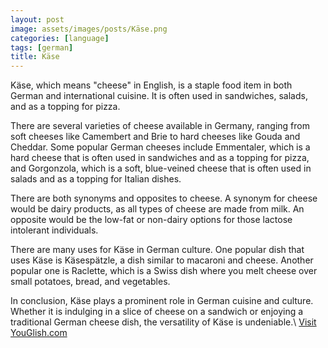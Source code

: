 ```yaml
---
layout: post
image: assets/images/posts/Käse.png
categories: [language]
tags: [german]
title: Käse
---
```


Käse, which means "cheese" in English, is a staple food item in both German and international cuisine. It is often used in sandwiches, salads, and as a topping for pizza.

There are several varieties of cheese available in Germany, ranging from soft cheeses like Camembert and Brie to hard cheeses like Gouda and Cheddar. Some popular German cheeses include Emmentaler, which is a hard cheese that is often used in sandwiches and as a topping for pizza, and Gorgonzola, which is a soft, blue-veined cheese that is often used in salads and as a topping for Italian dishes.

There are both synonyms and opposites to cheese. A synonym for cheese would be dairy products, as all types of cheese are made from milk. An opposite would be the low-fat or non-dairy options for those lactose intolerant individuals.

There are many uses for Käse in German culture. One popular dish that uses Käse is Käsespätzle, a dish similar to macaroni and cheese. Another popular one is Raclette, which is a Swiss dish where you melt cheese over small potatoes, bread, and vegetables.

In conclusion, Käse plays a prominent role in German cuisine and culture. Whether it is indulging in a slice of cheese on a sandwich or enjoying a traditional German cheese dish, the versatility of Käse is undeniable.\ <a id="yg-widget-0" class="youglish-widget" data-query="Käse" data-lang="german" data-components="8412" data-auto-start="0" data-bkg-color="theme_light" data-title="How%20to%20pronounce%20Käse%20in%20German"  rel="nofollow" href="https://youglish.com">Visit YouGlish.com</a><script async src="https://youglish.com/public/emb/widget.js" charset="utf-8"></script>